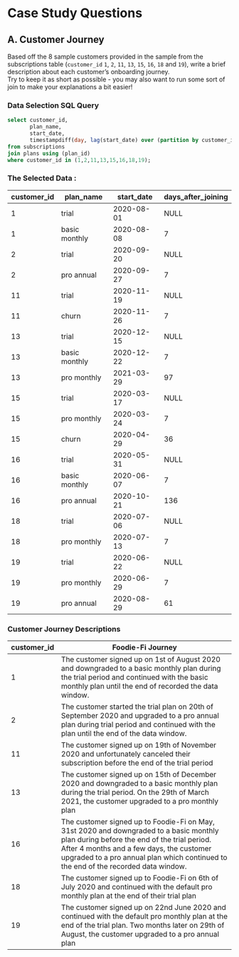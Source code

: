 # **Case Study Questions**

## **A. Customer Journey**

Based off the 8 sample customers provided in the sample from the subscriptions table (`customer_id` `1`, `2`, `11`, `13`, `15`, `16`, `18` and `19`), write a brief description about each customer’s onboarding journey.  
Try to keep it as short as possible - you may also want to run some sort of join to make your explanations a bit easier!

### **Data Selection SQL Query**
````sql
select customer_id, 
       plan_name, 
       start_date, 
       timestampdiff(day, lag(start_date) over (partition by customer_id order by start_date), start_date) as days_after_joining 
from subscriptions 
join plans using (plan_id) 
where customer_id in (1,2,11,13,15,16,18,19);
````

### **The Selected Data :**
| customer_id | plan_name     | start_date | days_after_joining |
|-------------|---------------|------------|--------------------|
|           1 | trial         | 2020-08-01 |               NULL |
|           1 | basic monthly | 2020-08-08 |                  7 |
|           2 | trial         | 2020-09-20 |               NULL |
|           2 | pro annual    | 2020-09-27 |                  7 |
|          11 | trial         | 2020-11-19 |               NULL |
|          11 | churn         | 2020-11-26 |                  7 |
|          13 | trial         | 2020-12-15 |               NULL |
|          13 | basic monthly | 2020-12-22 |                  7 |
|          13 | pro monthly   | 2021-03-29 |                 97 |
|          15 | trial         | 2020-03-17 |               NULL |
|          15 | pro monthly   | 2020-03-24 |                  7 |
|          15 | churn         | 2020-04-29 |                 36 |
|          16 | trial         | 2020-05-31 |               NULL |
|          16 | basic monthly | 2020-06-07 |                  7 |
|          16 | pro annual    | 2020-10-21 |                136 |
|          18 | trial         | 2020-07-06 |               NULL |
|          18 | pro monthly   | 2020-07-13 |                  7 |
|          19 | trial         | 2020-06-22 |               NULL |
|          19 | pro monthly   | 2020-06-29 |                  7 |
|          19 | pro annual    | 2020-08-29 |                 61 |


### **Customer Journey Descriptions**
| customer_id | Foodie-Fi Journey |
|---------------|-----------|
| 1 | The customer signed up on 1st of August 2020 and downgraded to a basic monthly plan during the trial period and continued with the basic monthly plan until the end of recorded the data window.  |
| 2 | The customer started the trial plan on 20th of September 2020 and upgraded to a pro annual plan during trial period and continued with the plan until the end of the data window.  |
| 11 | The customer signed up on 19th of November 2020 and unfortunately canceled their subscription before the end of the trial period |
| 13 | The customer signed up on 15th of December 2020 and downgraded to a basic monthly plan during the trial period. On the 29th of March 2021, the customer upgraded to a pro monthly plan |
| 16 | The customer signed up to Foodie-Fi on May, 31st 2020 and downgraded to a basic monthly plan during before the end of the trial period. After 4 months and a few days, the customer upgraded to a pro annual plan which continued to the end of the recorded data window. |
| 18 | The customer signed up to Foodie-Fi on 6th of July 2020 and continued with the default pro monthly plan at the end of their trial plan |
| 19 | The customer signed up on 22nd June 2020 and continued with the default pro monthly plan at the end of the trial plan. Two months later on 29th of August, the customer upgraded to a pro annual plan   |

